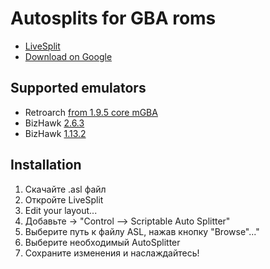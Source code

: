 # Autosplits for GBA roms
- [LiveSplit](https://github.com/LiveSplit/LiveSplit/releases "LiveSplit on github")
- [Download on Google](https://drive.google.com/drive/folders/1jEwSgqwo9KLBxcw-k5dMI5-9DXxpEP2u?usp=sharing "Link on Google")
## Supported emulators
- Retroarch [from 1.9.5 core mGBA](https://www.retroarch.com/?page=platforms "Download")
-  BizHawk [2.6.3](https://github.com/TASVideos/BizHawk/releases/tag/2.6.3 "Download")
-  BizHawk [1.13.2](https://github.com/TASVideos/BizHawk/releases/download/1.13.2/BizHawk-1.13.2.zip "Download")
## Installation
1. Скачайте .asl файл
2. Откройте LiveSplit
3. Edit your layout...
4. Добавьте -> "Control –> Scriptable Auto Splitter"
5. Выберите путь к файлу ASL, нажав кнопку "Browse"..."
6. Выберите необходимый AutoSplitter
7. Сохраните изменения и наслаждайтесь!

